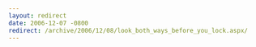 ```yaml
---
layout: redirect
date: 2006-12-07 -0800
redirect: /archive/2006/12/08/look_both_ways_before_you_lock.aspx/
---
```

